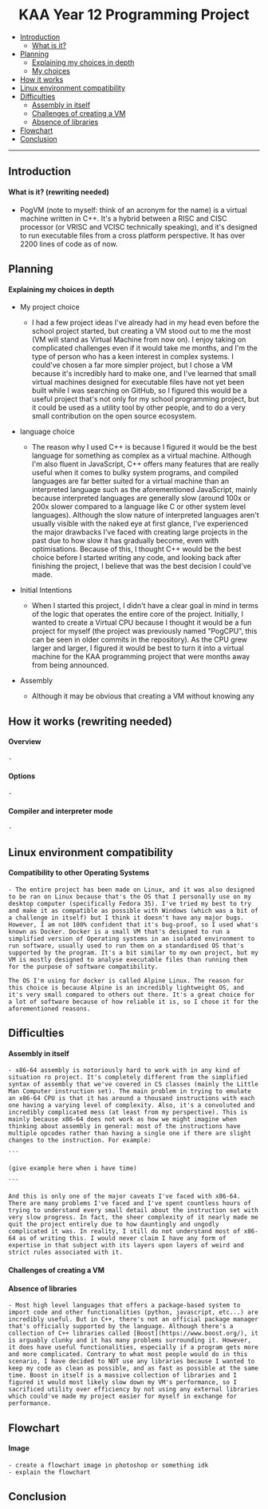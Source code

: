 <h1 align="center">KAA Year 12 Programming Project</h1>

- [Introduction](#Introduction)
  - [What is it?](#what-is-it)
- [Planning](#Planning)
  - [Explaining my choices in depth](#explaining-my-choices-in-depth)
  - [My choices](#my-choices)
- [How it works](#how-it-works)
- [Linux environment compatibility](#Linux-environment-compatibility)
- [Difficulties](#difficulties)
  - [Assembly in itself](#assembly-in-itself)
  - [Challenges of creating a VM](#challenges-of-creating-a-vm)
  - [Absence of libraries](#not-using-any-external-libraries)
- [Flowchart](#flowchart)
- [Conclusion](#conclusion)

---


## Introduction
  #### What is it? (rewriting needed)
  - PogVM (note to myself: think of an acronym for the name) is a virtual machine written in C++. It's a hybrid between a RISC and CISC processor (or VRISC and VCISC technically speaking), and it's designed to run executable files from a cross platform perspective. It has over 2200 lines of code as of now.


## Planning
  #### Explaining my choices in depth
  - My project choice
    - I had a few project ideas I've already had in my head even before the school project started, but creating a VM stood out to me the most (VM will stand as Virtual Machine from now on). I enjoy taking on complicated challenges even if it would take me months, and I'm the type of person who has a keen interest in complex systems. I could've chosen a far more simpler project, but I chose a VM because it's incredibly hard to make one, and I've learned that small virtual machines designed for executable files have not yet been built while I was searching on GitHub, so I figured this would be a useful project that's not only for my school programming project, but it could be used as a utility tool by other people, and to do a very small contribution on the open source ecosystem.  

  - language choice
    - The reason why I used C++ is because I figured it would be the best language for something as complex as a virtual machine. Although I'm also fluent in JavaScript, C++ offers many features that are really useful when it comes to bulky system programs, and compiled languages are far better suited for a virtual machine than an interpreted language such as the aforementioned JavaScript, mainly because interpreted languages are generally slow (around 100x or 200x slower compared to a language like C or other system level languages). Although the slow nature of interpreted languages aren't usually visible with the naked eye at first glance, I've experienced the major drawbacks I've faced with creating large projects in the past due to how slow it has gradually become, even with optimisations. Because of this, I thought C++ would be the best choice before I started writing any code, and looking back after finishing the project, I believe that was the best decision I could've made.

  - Initial Intentions
    - When I started this project, I didn't have a clear goal in mind in terms of the logic that operates the entire core of the project. Initially, I wanted to create a Virtual CPU because I thought it would be a fun project for myself (the project was previously named "PogCPU", this can be seen in older commits in the repository). As the CPU grew larger and larger, I figured it would be best to turn it into a virtual machine for the KAA programming project that were months away from being announced.

  - Assembly
    - Although it may be obvious that creating a VM without knowing any


## How it works (rewriting needed)
  #### Overview
    - 
  
  #### Options
    -

  #### Compiler and interpreter mode
    -


## Linux environment compatibility
  #### Compatibility to other Operating Systems
    - The entire project has been made on Linux, and it was also designed to be ran on Linux because that's the OS that I personally use on my desktop computer (specifically Fedora 35). I've tried my best to try and make it as compatible as possible with Windows (which was a bit of a challenge in itself) but I think it doesn't have any major bugs. However, I am not 100% confident that it's bug-proof, so I used what's known as Docker. Docker is a small VM that's designed to run a simplified version of Operating systems in an isolated environment to run software, usually used to run them on a standardised OS that's supported by the program. It's a bit similar to my own project, but my VM is mostly designed to analyse executable files than running them for the purpose of software compatibility. 

    The OS I'm using for docker is called Alpine Linux. The reason for this choice is because Alpine is an incredibly lightweight OS, and it's very small compared to others out there. It's a great choice for a lot of software because of how reliable it is, so I chose it for the aforementioned reasons.

## Difficulties
  #### Assembly in itself
    - x86-64 assembly is notoriously hard to work with in any kind of situation ro project. It's completely different from the simplified syntax of assembly that we've covered in CS classes (mainly the Little Man Computer instruction set). The main problem in trying to emulate an x86-64 CPU is that it has around a thousand instructions with each one having a varying level of complexity. Also, it's a convoluted and incredibly complicated mess (at least from my perspective). This is mainly because x86-64 does not work as how we might imagine when thinking about assembly in general: most of the instructions have multiple opcodes rather than having a single one if there are slight changes to the instruction. For example:

    ```

    (give example here when i have time)
  
    ``` 

    And this is only one of the major caveats I've faced with x86-64. There are many problems I've faced and I've spent countless hours of trying to understand every small detail about the instruction set with very slow progress. In fact, the sheer complexity of it nearly made me quit the project entirely due to how dauntingly and ungodly complicated it was. In reality, I still do not understand most of x86-64 as of writing this. I would never claim I have any form of expertise in that subject with its layers upon layers of weird and strict rules associated with it.

  #### Challenges of creating a VM


  #### Absence of libraries
    - Most high level languages that offers a package-based system to import code and other functionalities (python, javascript, etc...) are incredibly useful. But in C++, there's not an official package manager that's officially supported by the language. Although there's a collection of C++ libraries called [Boost](https://www.boost.org/), it is arguably clunky and it has many problems surrounding it. However, it does have useful functionalities, especially if a program gets more and more complicated. Contrary to what most people would do in this scenario, I have decided to NOT use any libraries because I wanted to keep my code as clean as possible, and as fast as possible at the same time. Boost in itself is a massive collection of libraries and I figured it would most likely slow down my VM's performance, so I sacrificed utility over efficiency by not using any external libraries which could've made my project easier for myself in exchange for performance. 

## Flowchart
  #### Image
    - create a flowchart image in photoshop or something idk
    - explain the flowchart

## Conclusion